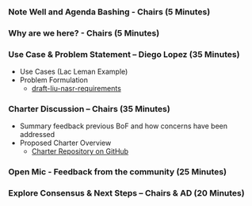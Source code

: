 ### Note Well and Agenda Bashing - Chairs (5 Minutes)

### Why are we here? - Chairs (5 Minutes)

### Use Case & Problem Statement – Diego Lopez (35 Minutes)
- Use Cases (Lac Leman Example)
- Problem Formulation
    - [draft-liu-nasr-requirements](https://datatracker.ietf.org/doc/draft-liu-nasr-requirements/)

### Charter Discussion – Chairs (35 Minutes)
- Summary feedback previous BoF and how concerns have been addressed
- Proposed Charter Overview
    - [Charter Repository on GitHub](https://github.com/ietf-nasr/NASR-Charter) 

### Open Mic - Feedback from the community (25 Minutes)

### Explore Consensus & Next Steps – Chairs & AD (20 Minutes)
